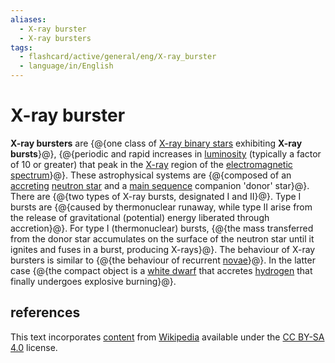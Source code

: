 ```yaml
---
aliases:
  - X-ray burster
  - X-ray bursters
tags:
  - flashcard/active/general/eng/X-ray_burster
  - language/in/English
---
```


# X-ray burster

__X-ray bursters__ are {@{one class of [X-ray binary stars](x-ray%20binary.md) exhibiting __X-ray bursts__}@}, {@{periodic and rapid increases in [luminosity](luminosity.md) (typically a factor of 10 or greater) that peak in the [X-ray](x-ray.md) region of the [electromagnetic spectrum](electromagnetic%20spectrum.md)}@}. These astrophysical systems are {@{composed of an [accreting](accretion%20(astrophysics).md) [neutron star](neutron%20star.md) and a [main sequence](main%20sequence.md) companion 'donor' star}@}. There are {@{two types of X-ray bursts, designated I and II}@}. Type I bursts are {@{caused by thermonuclear runaway, while type II arise from the release of gravitational (potential) energy liberated through accretion}@}. For type I (thermonuclear) bursts, {@{the mass transferred from the donor star accumulates on the surface of the neutron star until it ignites and fuses in a burst, producing X-rays}@}. The behaviour of X-ray bursters is similar to {@{the behaviour of recurrent [novae](nova.md)}@}. In the latter case {@{the compact object is a [white dwarf](white%20dwarf.md) that accretes [hydrogen](hydrogen.md) that finally undergoes explosive burning}@}. <!--SR:!2025-05-17,214,330!2025-01-26,117,290!2025-04-23,185,310!2025-05-11,197,310!2025-04-23,160,250!2025-05-17,176,250!2025-05-20,214,310!2025-05-10,197,310-->

## references

This text incorporates [content](https://en.wikipedia.org/wiki/X-ray_burster) from [Wikipedia](Wikipedia.md) available under the [CC BY-SA 4.0](https://creativecommons.org/licenses/by-sa/4.0/) license.
